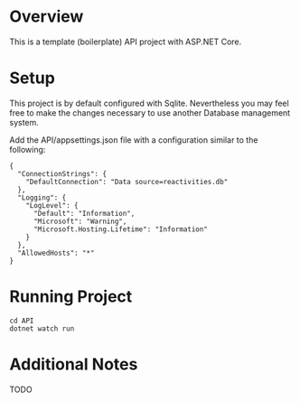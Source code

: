 # Overview

This is a template (boilerplate) API project with ASP.NET Core.

# Setup

This project is by default configured with Sqlite. Nevertheless you may feel free to make the changes necessary to use another Database management system.

Add the API/appsettings.json file with a configuration similar to the following:
```
{
  "ConnectionStrings": {
    "DefaultConnection": "Data source=reactivities.db"
  },
  "Logging": {
    "LogLevel": {
      "Default": "Information",
      "Microsoft": "Warning",
      "Microsoft.Hosting.Lifetime": "Information"
    }
  },
  "AllowedHosts": "*"
}
```

# Running Project

```
cd API
dotnet watch run
```

# Additional Notes
TODO
